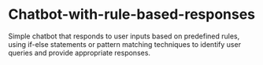 # Chatbot-with-rule-based-responses
Simple chatbot that responds to user inputs based on predefined rules, using if-else statements or pattern matching techniques to identify user queries and provide appropriate responses.
